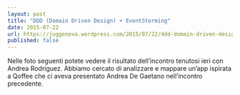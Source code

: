 ```yaml
---
layout: post
title: "DDD (Domain Driven Design) + EventStorming"
date: 2015-07-22
url: https://juggenova.wordpress.com/2015/07/22/ddd-domain-driven-design-eventstorming/
published: false 
---
```


Nelle foto seguenti potete vedere il risultato dell’incontro tenutosi ieri con Andrea Rodriguez. Abbiamo cercato di analizzare e mappare un’app ispirata a Qoffee che ci aveva presentato Andrea De Gaetano nell’incontro precedente. 
